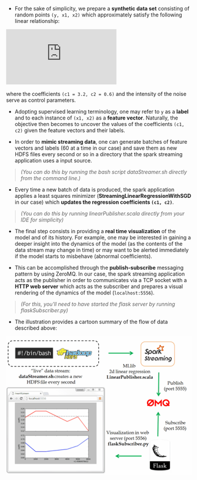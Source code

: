 * For the sake of simplicity, we prepare a **synthetic data set** consisting of random points `(y, x1, x2)` which approximately satisfy the following linear relationship:

![equation](http://www.sciweavers.org/tex2img.php?eq=y%20%5Capprox%20c_1%20x_2%20%2B%20c_2%20x_2&bc=White&fc=Black&im=gif&fs=12&ff=arev&edit=0)  

where the coefficients `(c1 = 3.2, c2 = 0.6)` and the intensity of the noise serve as control parameters.

- Adopting supervised learning terminology, one may refer to `y` as a **label** and to each instance of `(x1, x2)` as a **feature vector**.  Naturally, the objective then becomes to uncover the values of the coefficients `(c1, c2)` given the feature vectors 
and their labels. 

- In order to **mimic streaming data**, one can generate batches of feature vectors and labels (60 at a time in our case) and save them as new HDFS files every second or so in a directory that the spark streaming application uses a input source.
> _(You can do this by running the bash script dataStreamer.sh directly from the command line.)_

- Every time a new batch of data is produced, the spark application applies a least squares minimizer (**StreamingLinearRegressionWithSGD** in our case) which **updates the regression coefficients `(c1, c2)`**.
> _(You can do this by running linearPublisher.scala directly from your IDE for simplicity)_

- The final step consists in providing a **real time visualization** of the model and of its history.  For example, one may be interested in gaining a deeper insight into the dynamics of the model (as the contents of the data stream may change in time) or may want to be alerted immediately if the model starts to misbehave (abnormal coefficients).

- This can be accomplished through the **publish-subscribe** messaging pattern by using ZeroMQ.  In our case, the spark streaming application acts as the publisher in order to communicates via a TCP socket with a **HTTP web server** which acts as the subscriber and prepares a visual rendering of the dynamics of the model (`localhost:5556`).
> _(For this, you'll need to have started the flask server by running flaskSubscriber.py)_

+ The illustration provides a cartoon summary of the flow of data described above:
<p align="center">
<img src="src/main/resources/demoLinearStream.gif" width="700"/>
</p>
